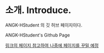 # 소개. Introduce.

ANGK-HStudent 의 깃 허브 페이지이다.

ANGK-HStudent's Github Page

[링크의 페이지 참고하여 나중에 페이지를 꾸밀 예정](https://velog.io/@seondal/Github-Readme-%EA%BE%B8%EB%AF%B8%EA%B8%B0-%EC%B4%9D%EC%A0%95%EB%A6%AC)
